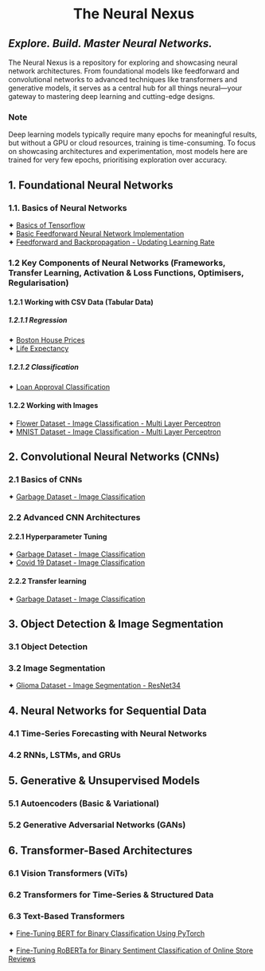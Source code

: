 # <p align="center">The Neural Nexus</p>
## <i>Explore. Build. Master Neural Networks.</i>

The Neural Nexus is a repository for exploring and showcasing neural network architectures. From foundational models 
like feedforward and convolutional networks to advanced techniques like transformers and generative models, it serves as 
a central hub for all things neural—your gateway to mastering deep learning and cutting-edge designs.

### Note
Deep learning models typically require many epochs for meaningful results, but without a GPU or cloud resources, 
training is time-consuming. To focus on showcasing architectures and experimentation, most models here are trained for 
very few epochs, prioritising exploration over accuracy.

## 1. Foundational Neural Networks
### 1.1. Basics of Neural Networks
✦ [Basics of Tensorflow](a.%20Jupyter%20Notebooks/Basics%20of%20Tensorflow.ipynb) <br/>
✦ [Basic Feedforward Neural Network Implementation](a.%20Jupyter%20Notebooks/Basic%20Feedforward%20Neural%20Network%20Implementation.ipynb)<br/>
✦ [Feedforward and Backpropagation - Updating Learning Rate](a.%20Jupyter%20Notebooks/Feedforward%20and%20Backpropagation%20-%20Updating%20Learning%20Rate.ipynb)<br/>

### 1.2 Key Components of Neural Networks (Frameworks, Transfer Learning, Activation & Loss Functions, Optimisers, Regularisation)
#### 1.2.1 Working with CSV Data (Tabular Data)
##### 1.2.1.1 Regression
✦ [Boston House Prices](a.%20Jupyter%20Notebooks/Boston%20House%20Prices%20-%20Regression.ipynb)<br />
✦ [Life Expectancy](a.%20Jupyter%20Notebooks/Life%20Expectancy%20-%20Regression.ipynb)<br />

##### 1.2.1.2 Classification
✦ [Loan Approval Classification](a.%20Jupyter%20Notebooks/Loan%20Approval%20-%20Classification.ipynb)<br/>

#### 1.2.2 Working with Images
✦ [Flower Dataset - Image Classification - Multi Layer Perceptron](a.%20Jupyter%20Notebooks/Image%20Classification%20-%20Flowers%20Dataset%20-%20Multi%20Layer%20Percepton.ipynb)<br/>
✦ [MNIST Dataset - Image Classification - Multi Layer Perceptron](a.%20Jupyter%20Notebooks/Image%20Classification%20-%20MNIST%20Dataset%20-%20Multi%20Layer%20Perceptron.ipynb) <br />

## 2. Convolutional Neural Networks (CNNs)  
### 2.1 Basics of CNNs
✦ [Garbage Dataset - Image Classification](a.%20Jupyter%20Notebooks/Image%20Classification%20-%20Garbage%20Dataset%20-%20CNN.ipynb)<br />

### 2.2 Advanced CNN Architectures 
#### 2.2.1 Hyperparameter Tuning
✦ [Garbage Dataset - Image Classification](a.%20Jupyter%20Notebooks/Image%20Classification%20-%20Garbage%20Dataset%20-%20CNN%20-%20Hyperparameter%20Tuning.ipynb)<br />
✦ [Covid 19 Dataset - Image Classification](a.%20Jupyter%20Notebooks/Image%20Classification%20-%20Covid%2019%20Dataset%20-%20Hyperparameter%20Tuning.ipynb)<br />

#### 2.2.2 Transfer learning
✦ [Garbage Dataset - Image Classification](a.%20Jupyter%20Notebooks/Image%20Classification%20-%20Garbage%20Dataset%20-%20Transfer%20Learning%20-%20MobileNet.ipynb)<br />

## 3. Object Detection & Image Segmentation  
### 3.1 Object Detection

### 3.2 Image Segmentation  
✦ [Glioma Dataset - Image Segmentation - ResNet34](a.%20Jupyter%20Notebooks/Image%20Segmentation%20-%20Glioma%20Dataset%20-%20ResNet34.ipynb)<br />

## 4. Neural Networks for Sequential Data  
### 4.1 Time-Series Forecasting with Neural Networks  
### 4.2 RNNs, LSTMs, and GRUs  

## 5. Generative & Unsupervised Models  
### 5.1 Autoencoders (Basic & Variational)  
### 5.2 Generative Adversarial Networks (GANs)  

## 6. Transformer-Based Architectures  
### 6.1 Vision Transformers (ViTs)  
### 6.2 Transformers for Time-Series & Structured Data  
### 6.3 Text-Based Transformers  
✦ [Fine-Tuning BERT for Binary Classification Using PyTorch](a.%20Jupyter%20Notebooks/Fine-Tuning%20BERT%20for%20Sentiment%20Classification%20of%20Product%20Reviews%20Using%20PyTorch.ipynb) <br />  
✦ [Fine-Tuning RoBERTa for Binary Sentiment Classification of Online Store Reviews](a.%20Jupyter%20Notebooks/Fine-Tuning%20BERT%20for%20Sentiment%20Classification%20of%20Product%20Reviews%20Using%20PyTorch.ipynb)<br />
